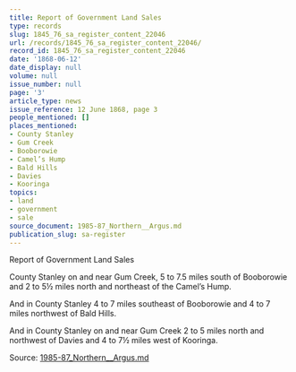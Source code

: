 ```yaml
---
title: Report of Government Land Sales
type: records
slug: 1845_76_sa_register_content_22046
url: /records/1845_76_sa_register_content_22046/
record_id: 1845_76_sa_register_content_22046
date: '1868-06-12'
date_display: null
volume: null
issue_number: null
page: '3'
article_type: news
issue_reference: 12 June 1868, page 3
people_mentioned: []
places_mentioned:
- County Stanley
- Gum Creek
- Booborowie
- Camel’s Hump
- Bald Hills
- Davies
- Kooringa
topics:
- land
- government
- sale
source_document: 1985-87_Northern__Argus.md
publication_slug: sa-register
---
```


Report of Government Land Sales

County Stanley on and near Gum Creek, 5 to 7.5 miles south of Booborowie and 2 to 5½ miles north and northeast of the Camel’s Hump.

And in County Stanley 4 to 7 miles southeast of Booborowie and 4 to 7 miles northwest of Bald Hills.

And in County Stanley on and near Gum Creek 2 to 5 miles north and northwest of Davies and 4 to 7½ miles west of Kooringa.

Source: [1985-87_Northern__Argus.md](/downloads/markdown/1985-87_Northern__Argus.md)
